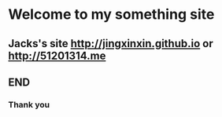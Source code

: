 # Welcome to my something site

## Jacks's site http://jingxinxin.github.io or http://51201314.me 

## END

### Thank you
